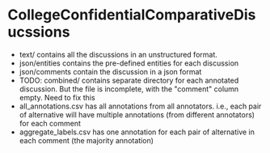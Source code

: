 # CollegeConfidentialComparativeDisucssions

* text/ contains all the discussions in an unstructured format.
* json/entities contains the pre-defined entities for each discussion
* json/comments contain the discussion in a json format
* TODO: combined/ contains separate directory for each annotated discussion. But the file is incomplete, with the "comment" column empty. Need to fix this
* all_annotations.csv has all annotations from all annotators. i.e., each pair of alternative will have multiple annotations (from different annotators) for each comment
* aggregate_labels.csv has one annotation for each pair of alternative in each comment (the majority annotation)
